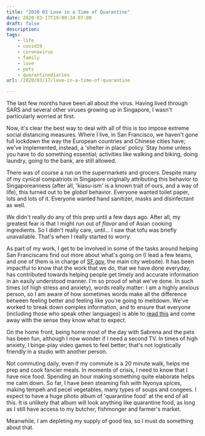 ```yaml
---
title: "2020 03 Love in a Time of Quarantine"
date: 2020-03-17T19:09:24-07:00
draft: false
description: 
tags: 
    - life
    - covid19
    - coronavirus
    - family
    - love
    - pets
    - quarantinediaries
url: /2020/03/17/love-in-a-time-of-quarantine

---
```

The last few months have been all about the virus. Having lived through SARS and several other viruses growing up in Singapore, I wasn't particularly worried at first.

Now, it's clear the best way to deal with all of this is too impose extreme social distancing measures. Where I live, in San Francisco, we haven't gone full lockdown the way the European countries and Chinese cities have; we've implemented, instead, a 'shelter in place' policy. Stay home unless you have to do something essential; activities like walking and biking, doing laundry, going to the bank, are still allowed.

There was of course a run on the supermarkets and grocers. Despite many of my cynical compatriots in Singapore originally attributing this behavior to Singaporeanness (after all, 'kiasu-ism' is a known trait of ours, and a way of life), this turned out to be *global* behavior. Everyone wanted toilet paper, lots and lots of it. Everyone wanted hand sanitizer, masks and disinfectant as well.

We didn't really do any of this prep until a few days ago. After all, my greatest fear is that I might run out of *flavor* and of Asian cooking ingredients. So I didn't really care, until... I saw that tofu was briefly unavailable. That's when I really started to worry.

As part of my work, I get to be involved in some of the tasks around helping San Franciscans find out more about what's going on (I lead a few teams, and one of them is in charge of [SF.gov](https://sf.gov), the main city website). It has been impactful to know that the work that we do, that we have done everyday, has contributed towards helping people get timely and accurate information in an easily understood manner. I'm so proud of what we've done. In such times (of high stress and anxiety), words really matter: I am a highly anxious person, so I am aware of how sometimes words make all the difference between feeling better and feeling like you're going to meltdown. We've worked to break down complex information, and to ensure that everyone (including those who speak other languages) is able to [read this](https://sf.gov/stay-home-except-essential-needs) and come away with the sense they know what to expect.

On the home front, being home most of the day with Sabrena and the pets has been fun, although I now wonder if I need a second TV. In times of high anxiety, I binge-play video games to feel better; that's not logistically friendly in a studio with another person. 

Not commuting daily, even if my commute is a 20 minute walk, helps me prep and cook fancier meals. In moments of crisis, I need to know that I have nice food. Spending an hour making something quite elaborate helps me calm down. So far, I have been steaming fish with Nyonya spices, making tempeh and pecel vegetables, many types of soups and congees. I expect to have a huge photo album of 'quarantine food' at the end of all this. It is unlikely that album will look anything like quarantine food, as long as I still have access to my butcher, fishmonger and farmer's market.

Meanwhile, I am depleting my supply of good tea, so I must do something about that.